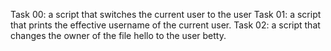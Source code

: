 Task 00: a script that switches the current user to the user
Task 01: a script that prints the effective username of the current user.
Task 02: a script that changes the owner of the file hello to the user betty.

